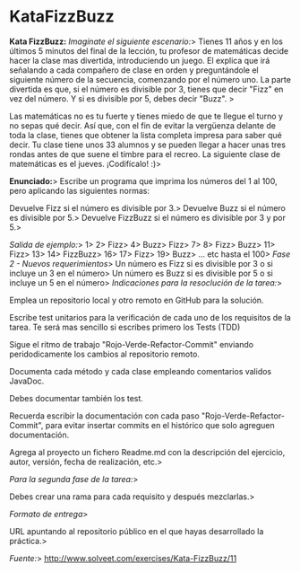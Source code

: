 # KataFizzBuzz
**Kata FizzBuzz:**
*Imagínate el siguiente escenario:*>
Tienes 11 años y en los últimos 5 minutos del final de la lección, tu profesor de matemáticas decide hacer la clase mas divertida, introduciendo un juego.
El explica que irá señalando a cada compañero de clase en orden y preguntándole el siguiente número de la secuencia, comenzando por el número uno.
La parte divertida es que, si el número es divisible por 3, tienes que decir "Fizz" en vez del número. Y si es divisible por 5, debes decir "Buzz". >

Las matemáticas no es tu fuerte y tienes miedo de que te llegue el turno y no sepas qué decir.
Así que, con el fin de evitar la vergüenza delante de toda la clase, tienes que obtener la lista completa impresa para saber qué decir.
Tu clase tiene unos 33 alumnos y se pueden llegar a hacer unas tres rondas antes de que suene el timbre para el recreo. 
La siguiente clase de matemáticas es el jueves. ¡Codifícalo! :)>

**Enunciado:**>
Escribe un programa que imprima los números del 1 al 100, pero aplicando las siguientes normas:
>
Devuelve Fizz si el número es divisible por 3.>
Devuelve Buzz si el número es divisible por 5.>
Devuelve FizzBuzz si el número es divisible por 3 y por 5.>

*Salida de ejemplo:*>
	1>
	2>
	Fizz>
	4>
	Buzz>
	Fizz>
	7>
	8>
	Fizz>
	Buzz>
	11>
	Fizz>
	13>
	14>
	FizzBuzz>
	16>
	17>
	Fizz>
	19>
	Buzz>
	... etc hasta el 100>
*Fase 2 - Nuevos requerimientos*>
Un número es Fizz si es divisible por 3 o si incluye un 3 en el número>
Un número es Buzz si es divisible por 5 o si incluye un 5 en el número>
*Indicaciones para la resoclución de la tarea:*>

Emplea un repositorio local y otro remoto en GitHub para la solución.

Escribe test unitarios para la verificación de cada uno de los requisitos de la tarea. Te será mas sencillo si escribes primero los Tests (TDD)

Sigue el ritmo de trabajo "Rojo-Verde-Refactor-Commit" enviando peridodicamente los cambios al repositorio remoto.

Documenta cada método y cada clase empleando comentarios validos JavaDoc.

Debes documentar también los test.

Recuerda escribir la documentación con cada paso "Rojo-Verde-Refactor-Commit", para evitar insertar commits en el histórico que solo agreguen documentación.

Agrega al proyecto un fichero Readme.md con la descripción del ejercicio, autor, versión, fecha de realización, etc.>

*Para la segunda fase de la tarea:*>

Debes crear una rama para cada requisito y después mezclarlas.>

*Formato de entrega*>

URL apuntando al repositorio público en el que hayas desarrollado la práctica.>

*Fuente:*> http://www.solveet.com/exercises/Kata-FizzBuzz/11

